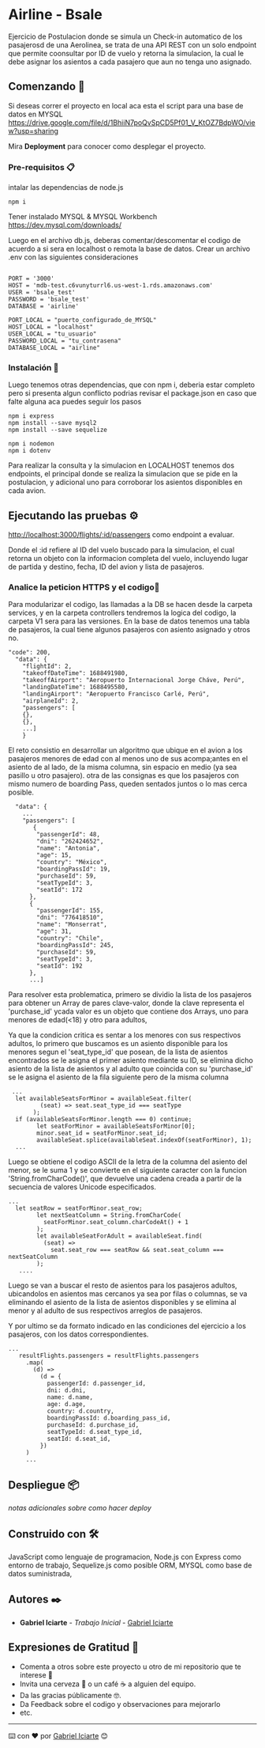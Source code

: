 # Airline - Bsale

Ejercicio de Postulacion donde se simula un Check-in automatico de los pasajerosd de una Aerolinea,
se trata de una API REST con un solo endpoint que permite coonsultar por ID de vuelo y retorna la simulacion, la cual le debe asignar los asientos a cada pasajero que aun no tenga uno asignado.

## Comenzando 🚀

Si deseas correr el proyecto en local aca esta el script para una base de datos en MYSQL https://drive.google.com/file/d/1BhiiN7poQvSpCD5Pf01_V_KtOZ7BdpWO/view?usp=sharing

Mira **Deployment** para conocer como desplegar el proyecto.


### Pre-requisitos 📋

intalar las dependencias de node.js

```
npm i
```
Tener instalado MYSQL & MYSQL Workbench
https://dev.mysql.com/downloads/

Luego en el archivo db.js, deberas comentar/descomentar el codigo de acuerdo a si sera en localhost o remota la base de datos.
Crear un archivo .env con las siguientes consideraciones
```

PORT = '3000'
HOST = 'mdb-test.c6vunyturrl6.us-west-1.rds.amazonaws.com'
USER = 'bsale_test'
PASSWORD = 'bsale_test'
DATABASE = 'airline'

PORT_LOCAL = "puerto_configurado_de_MYSQL"
HOST_LOCAL = "localhost"
USER_LOCAL = "tu_usuario"
PASSWORD_LOCAL = "tu_contrasena"
DATABASE_LOCAL = "airline"
```

### Instalación 🔧

Luego tenemos otras dependencias, que con npm i, deberia estar completo pero si presenta algun conflicto podrias revisar el package.json en caso que falte alguna aca puedes seguir los pasos

```
npm i express
npm install --save mysql2
npm install --save sequelize
```

```
npm i nodemon
npm i dotenv
```

Para realizar la consulta y la simulacion en LOCALHOST tenemos dos endpoints,
el principal donde se realiza la simulacion que se pide en la postulacion, y adicional uno para corroborar los asientos disponibles en cada avion.

## Ejecutando las pruebas ⚙️

[http://localhost:3000/flights/:id/passengers](http://localhost:3000/flights/:id/passengers) como endpoint a evaluar.

Donde el :id refiere al ID del vuelo buscado para la simulacion,
el cual retorna un objeto con la informacion completa del vuelo, incluyendo lugar de partida y destino, fecha, ID del avion y lista de pasajeros.

### Analice la peticion HTTPS y el codigo🔩

Para modularizar el codigo, las llamadas a la DB se hacen desde la carpeta services, y en la carpeta controllers tendremos la logica del codigo, la carpeta V1 sera para las versiones.
En la base de datos tenemos una tabla de pasajeros, la cual tiene algunos pasajeros con asiento asignado y otros no.

```
"code": 200,
  "data": {
    "flightId": 2,
    "takeoffDateTime": 1688491980,
    "takeoffAirport": "Aeropuerto Internacional Jorge Cháve, Perú",
    "landingDateTime": 1688495580,
    "landingAirport": "Aeropuerto Francisco Carlé, Perú",
    "airplaneId": 2,
    "passengers": [
    {},
    {},
    ...]
    }
```
El reto consistio en desarrollar un algoritmo que ubique en el avion a los pasajeros menores de edad con al menos uno de sus acompa;antes en el asiento de al lado, de la misma columna, sin espacio en medio (ya sea pasillo u otro pasajero).
otra de las consignas es que los pasajeros con mismo numero de boarding Pass, queden sentados juntos o lo mas cerca posible.

```
  "data": {
    ... 
    "passengers": [
       {
        "passengerId": 48,
        "dni": "262424652",
        "name": "Antonia",
        "age": 15,
        "country": "México",
        "boardingPassId": 19,
        "purchaseId": 59,
        "seatTypeId": 3,
        "seatId": 172
      },
      {
        "passengerId": 155,
        "dni": "776418510",
        "name": "Monserrat",
        "age": 31,
        "country": "Chile",
        "boardingPassId": 245,
        "purchaseId": 59,
        "seatTypeId": 3,
        "seatId": 192
      },
      ...]
```
Para resolver esta problematica, primero se dividio la lista de los pasajeros para obtener un Array de pares clave-valor, donde la clave representa el 'purchase_id' ycada valor es un objeto que contiene dos Arrays, uno para menores de edad(<18) y otro para adultos,

Ya que la condicion critica es sentar a los menores con sus respectivos adultos, lo primero que buscamos es un asiento disponible para los menores segun el 'seat_type_id' que posean, de la lista de asientos encontrados se le asigna el primer asiento mediante su ID, se elimina dicho asiento de la lista de asientos y al adulto que coincida con su 'purchase_id' se le asigna el asiento de la fila siguiente pero de la misma columna

```
 ...
  let availableSeatsForMinor = availableSeat.filter(
         (seat) => seat.seat_type_id === seatType
       );
  if (availableSeatsForMinor.length === 0) continue;
        let seatForMinor = availableSeatsForMinor[0];
        minor.seat_id = seatForMinor.seat_id;
        availableSeat.splice(availableSeat.indexOf(seatForMinor), 1);
  ...
  ```
Luego se obtiene el codigo ASCII de la letra de la columna del asiento del menor, se le suma 1 y se convierte en el siguiente caracter con la funcion 'String.fromCharCode()', que devuelve una cadena creada a partir de la secuencia de valores Unicode especificados.
```
...
  let seatRow = seatForMinor.seat_row;
        let nextSeatColumn = String.fromCharCode(
          seatForMinor.seat_column.charCodeAt() + 1
        );
        let availableSeatForAdult = availableSeat.find(
          (seat) =>
            seat.seat_row === seatRow && seat.seat_column === nextSeatColumn
        );
   ....
 ```
 Luego se van a buscar el resto de asientos para los pasajeros adultos, ubicandolos en asientos mas cercanos ya sea por filas o columnas, se va eliminando el asiento de la lista de asientos disponibles y se elimina al menor y al adulto de sus respectivos arreglos de pasajeros.
 
  Y por ultimo se da formato indicado en las condiciones del ejercicio a los pasajeros, con los datos correspondientes.
 ```
 ...
    resultFlights.passengers = resultFlights.passengers
      .map(
        (d) =>
          (d = {
            passengerId: d.passenger_id,
            dni: d.dni,
            name: d.name,
            age: d.age,
            country: d.country,
            boardingPassId: d.boarding_pass_id,
            purchaseId: d.purchase_id,
            seatTypeId: d.seat_type_id,
            seatId: d.seat_id,
          })
      )
      ...
 ```

## Despliegue 📦

_notas adicionales sobre como hacer deploy_

## Construido con 🛠️

JavaScript como lenguaje de programacion,
Node.js con Express como entorno de trabajo,
Sequelize.js como posible ORM,
MYSQL como base de datos suministrada,

## Autores ✒️

* **Gabriel Iciarte** - *Trabajo Inicial* - [Gabriel Iciarte](https://www.linkedin.com/in/gabriel-iciarte/)


## Expresiones de Gratitud 🎁

* Comenta a otros sobre este proyecto u otro de mi repositorio que te interese 📢
* Invita una cerveza 🍺 o un café ☕ a alguien del equipo. 
* Da las gracias públicamente 🤓.
* Da Feedback sobre el codigo y observaciones para mejorarlo
* etc.



---
⌨️ con ❤️ por [Gabriel Iciarte](https://github.com/ciarte) 😊
